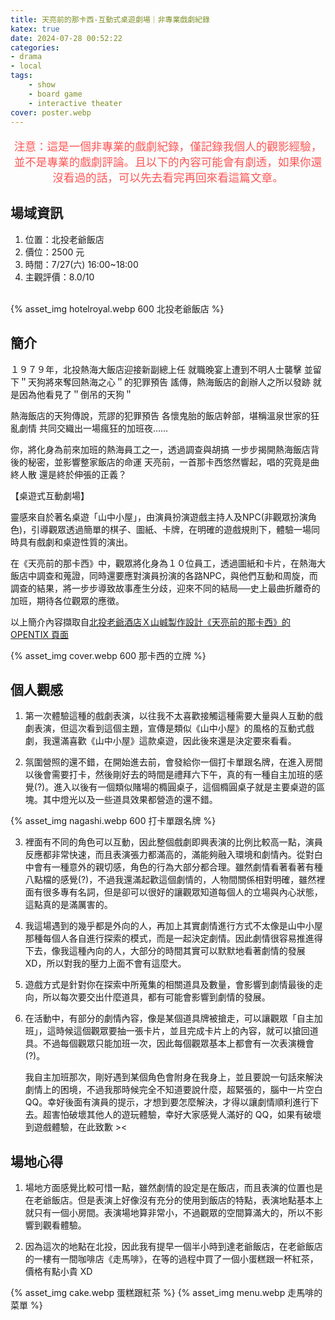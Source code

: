```yaml
---
title: 天亮前的那卡西-互動式桌遊劇場｜非專業戲劇紀錄
katex: true
date: 2024-07-28 00:52:22
categories: 
- drama
- local
tags:
    - show
    - board game
    - interactive theater
cover: poster.webp
---
```


<p style="font-size:1.1rem;color:#f55;text-align:center">
注意：這是一個非專業的戲劇紀錄，僅記錄我個人的觀影經驗，並不是專業的戲劇評論。且以下的內容可能會有劇透，如果你還沒看過的話，可以先去看完再回來看這篇文章。</p>

## 場域資訊

1. 位置：北投老爺飯店
2. 價位：2500 元
3. 時間：7/27(六) 16:00~18:00
4. 主觀評價：8.0/10 
<br>
{% asset_img  hotelroyal.webp 600 北投老爺飯店 %}

## 簡介

１９７９年，北投熱海大飯店迎接新副總上任
就職晚宴上遭到不明人士襲擊
並留下＂天狗將來奪回熱海之心＂的犯罪預告
謠傳，熱海飯店的創辦人之所以發跡
就是因為他看見了＂倒吊的天狗＂

熱海飯店的天狗傳說，荒謬的犯罪預告
各懷鬼胎的飯店幹部，堪稱溫泉世家的狂亂劇情
共同交織出一場瘋狂的加班夜……

你，將化身為前來加班的熱海員工之一，透過調查與胡搞
一步步揭開熱海飯店背後的秘密，並影響整家飯店的命運
天亮前，一首那卡西悠然響起，唱的究竟是曲終人散
還是終於伸張的正義？

【桌遊式互動劇場】

靈感來自於著名桌遊「山中小屋」，由演員扮演遊戲主持人及NPC(非觀眾扮演角色)，引導觀眾透過簡單的棋子、圖紙、卡牌，在明確的遊戲規則下，體驗一場同時具有戲劇和桌遊性質的演出。

在《天亮前的那卡西》中，觀眾將化身為１０位員工，透過圖紙和卡片，在熱海大飯店中調查和蒐證，同時還要應對演員扮演的各路NPC，與他們互動和周旋，而調查的結果，將一步步導致故事產生分歧，迎來不同的結局──史上最曲折離奇的加班，期待各位觀眾的應徵。

以上簡介內容擷取自[北投老爺酒店Ｘ山峸製作設計《天亮前的那卡西》的 OPENTIX 頁面](https://www.opentix.life/event/1801527117033861121)

{% asset_img cover.webp 600 那卡西的立牌 %}

## 個人觀感

1. 第一次體驗這種的戲劇表演，以往我不太喜歡接觸這種需要大量與人互動的戲劇表演，但這次看到這個主題，宣傳是類似《山中小屋》的風格的互動式戲劇，我還滿喜歡《山中小屋》這款桌遊，因此後來還是決定要來看看。

2. 氛圍營照的還不錯，在開始進去前，會發給你一個打卡單跟名牌，在進入房間以後會需要打卡，然後剛好去的時間是禮拜六下午，真的有一種自主加班的感覺(?)。進入以後有一個類似賭場的橢圓桌子，這個橢圓桌子就是主要桌遊的區塊。其中燈光以及一些道具效果都營造的還不錯。

{% asset_img nagashi.webp 600 打卡單跟名牌 %}

3. 裡面有不同的角色可以互動，因此整個戲劇即興表演的比例比較高一點，演員反應都非常快速，而且表演張力都滿高的，滿能夠融入環境和劇情內。從對白中會有一種意外的親切感，角色的行為大部分都合理。雖然劇情看著看著有種八點檔的感覺(?)，不過我還滿起歡這個劇情的，人物間關係相對明確，雖然裡面有很多專有名詞，但是卻可以很好的讓觀眾知道每個人的立場與內心狀態，這點真的是滿厲害的。

4. 我這場遇到的幾乎都是外向的人，再加上其實劇情進行方式不太像是山中小屋那種每個人各自進行探索的模式，而是一起決定劇情。因此劇情很容易推進得下去，像我這種內向的人，大部分的時間其實可以默默地看著劇情的發展 XD，所以對我的壓力上面不會有這麼大。

5. 遊戲方式是針對你在探索中所蒐集的相關道具及數量，會影響到劇情最後的走向，所以每次要交出什麼道具，都有可能會影響到劇情的發展。

5. 在活動中，有部分的劇情內容，像是某個道具牌被搶走，可以讓觀眾「自主加班」，這時候這個觀眾要抽一張卡片，並且完成卡片上的內容，就可以搶回道具。不過每個觀眾只能加班一次，因此每個觀眾基本上都會有一次表演機會(?)。

   我自主加班那次，剛好遇到某個角色會附身在我身上，並且要說一句話來解決劇情上的困境，不過我那時候完全不知道要說什麼，超緊張的，腦中一片空白 QQ。幸好後面有演員的提示，才想到要怎麼解決，才得以讓劇情順利進行下去。超害怕破壞其他人的遊玩體驗，幸好大家感覺人滿好的 QQ，如果有破壞到遊戲體驗，在此致歉 ><

## 場地心得

1. 場地方面感覺比較可惜一點，雖然劇情的設定是在飯店，而且表演的位置也是在老爺飯店。但是表演上好像沒有充分的使用到飯店的特點，表演地點基本上就只有一個小房間。表演場地算非常小，不過觀眾的空間算滿大的，所以不影響到觀看體驗。

3. 因為這次的地點在北投，因此我有提早一個半小時到達老爺飯店，在老爺飯店的一樓有一間咖啡店《走馬啡》，在等的過程中買了一個小蛋糕跟一杯紅茶，價格有點小貴 XD

{% asset_img cake.webp 蛋糕跟紅茶 %}
{% asset_img menu.webp 走馬啡的菜單 %}

